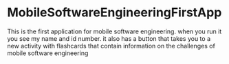 # MobileSoftwareEngineeringFirstApp
This is the first application for mobile software engineering. when you run it you see my name and id number. it also has a button that takes you to a new activity with flashcards that contain information on the challenges of mobile software engineering
